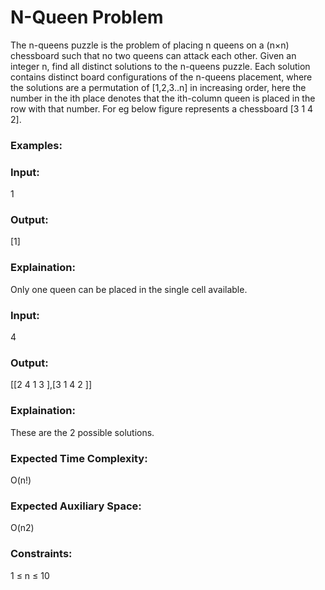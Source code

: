 <h1>N-Queen Problem</h1>

The n-queens puzzle is the problem of placing n queens on a (n×n) chessboard such that no two queens can attack each other.
Given an integer n, find all distinct solutions to the n-queens puzzle. Each solution contains distinct board configurations of the n-queens placement, where the solutions are a permutation of [1,2,3..n] in increasing order, here the number in the ith place denotes that the ith-column queen is placed in the row with that number. For eg below figure represents a chessboard [3 1 4 2].



<h3>Examples:</h3>

<h3>Input:</h3> 1
<h3>Output:</h3> [1]
<h3>Explaination:</h3> Only one queen can be placed in the single cell available.
<h3>Input:</h3> 4
<h3>Output:</h3> [[2 4 1 3 ],[3 1 4 2 ]]
<h3>Explaination:</h3> These are the 2 possible solutions.
<h3>Expected Time Complexity:</h3> O(n!)
<h3>Expected Auxiliary Space:</h3> O(n2) 

<h3>Constraints:</h3>
1 ≤ n ≤ 10
